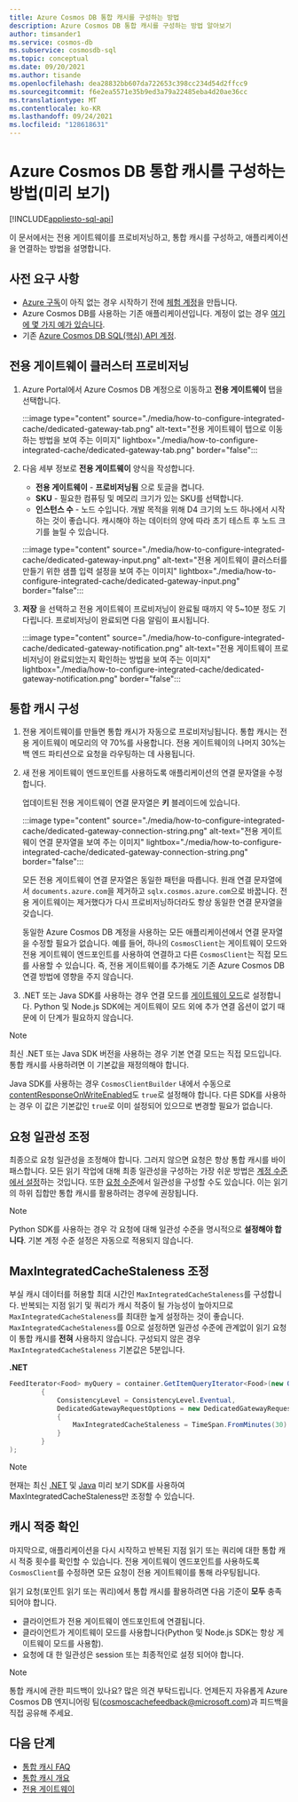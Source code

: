 ```yaml
---
title: Azure Cosmos DB 통합 캐시를 구성하는 방법
description: Azure Cosmos DB 통합 캐시를 구성하는 방법 알아보기
author: timsander1
ms.service: cosmos-db
ms.subservice: cosmosdb-sql
ms.topic: conceptual
ms.date: 09/20/2021
ms.author: tisande
ms.openlocfilehash: dea28832bb607da722653c398cc234d54d2ffcc9
ms.sourcegitcommit: f6e2ea5571e35b9ed3a79a22485eba4d20ae36cc
ms.translationtype: MT
ms.contentlocale: ko-KR
ms.lasthandoff: 09/24/2021
ms.locfileid: "128618631"
---
```

# <a name="how-to-configure-the-azure-cosmos-db-integrated-cache-preview"></a>Azure Cosmos DB 통합 캐시를 구성하는 방법(미리 보기)
[!INCLUDE[appliesto-sql-api](includes/appliesto-sql-api.md)]

이 문서에서는 전용 게이트웨이를 프로비저닝하고, 통합 캐시를 구성하고, 애플리케이션을 연결하는 방법을 설명합니다. 

## <a name="prerequisites"></a>사전 요구 사항

- [Azure 구독](../guides/developer/azure-developer-guide.md#understanding-accounts-subscriptions-and-billing)이 아직 없는 경우 시작하기 전에 [체험 계정](https://azure.microsoft.com/free/?ref=microsoft.com&utm_source=microsoft.com&utm_medium=docs&utm_campaign=visualstudio)을 만듭니다.
- Azure Cosmos DB를 사용하는 기존 애플리케이션입니다. 계정이 없는 경우 [여기에 몇 가지 예가 있습니다](https://github.com/AzureCosmosDB/labs).
- 기존 [Azure Cosmos DB SQL(핵심) API 계정](create-cosmosdb-resources-portal.md).

## <a name="provision-a-dedicated-gateway-cluster"></a>전용 게이트웨이 클러스터 프로비저닝

1. Azure Portal에서 Azure Cosmos DB 계정으로 이동하고 **전용 게이트웨이** 탭을 선택합니다.

   :::image type="content" source="./media/how-to-configure-integrated-cache/dedicated-gateway-tab.png" alt-text="전용 게이트웨이 탭으로 이동하는 방법을 보여 주는 이미지" lightbox="./media/how-to-configure-integrated-cache/dedicated-gateway-tab.png" border="false":::

2. 다음 세부 정보로 **전용 게이트웨이** 양식을 작성합니다.

   * **전용 게이트웨이** - **프로비저닝됨** 으로 토글을 켭니다. 
   * **SKU** - 필요한 컴퓨팅 및 메모리 크기가 있는 SKU를 선택합니다. 
   *  **인스턴스 수** - 노드 수입니다. 개발 목적을 위해 D4 크기의 노드 하나에서 시작하는 것이 좋습니다. 캐시해야 하는 데이터의 양에 따라 초기 테스트 후 노드 크기를 늘릴 수 있습니다.

   :::image type="content" source="./media/how-to-configure-integrated-cache/dedicated-gateway-input.png" alt-text="전용 게이트웨이 클러스터를 만들기 위한 샘플 입력 설정을 보여 주는 이미지" lightbox="./media/how-to-configure-integrated-cache/dedicated-gateway-input.png" border="false":::

3. **저장** 을 선택하고 전용 게이트웨이 프로비저닝이 완료될 때까지 약 5~10분 정도 기다립니다. 프로비저닝이 완료되면 다음 알림이 표시됩니다.

   :::image type="content" source="./media/how-to-configure-integrated-cache/dedicated-gateway-notification.png" alt-text="전용 게이트웨이 프로비저닝이 완료되었는지 확인하는 방법을 보여 주는 이미지" lightbox="./media/how-to-configure-integrated-cache/dedicated-gateway-notification.png" border="false":::

## <a name="configuring-the-integrated-cache"></a>통합 캐시 구성

1. 전용 게이트웨이를 만들면 통합 캐시가 자동으로 프로비저닝됩니다. 통합 캐시는 전용 게이트웨이 메모리의 약 70%를 사용합니다. 전용 게이트웨이의 나머지 30%는 백 엔드 파티션으로 요청을 라우팅하는 데 사용됩니다.

2.  새 전용 게이트웨이 엔드포인트를 사용하도록 애플리케이션의 연결 문자열을 수정합니다.

      업데이트된 전용 게이트웨이 연결 문자열은 **키** 블레이드에 있습니다.
   
      :::image type="content" source="./media/how-to-configure-integrated-cache/dedicated-gateway-connection-string.png" alt-text="전용 게이트웨이 연결 문자열을 보여 주는 이미지" lightbox="./media/how-to-configure-integrated-cache/dedicated-gateway-connection-string.png" border="false":::

      모든 전용 게이트웨이 연결 문자열은 동일한 패턴을 따릅니다. 원래 연결 문자열에서 `documents.azure.com`을 제거하고 `sqlx.cosmos.azure.com`으로 바꿉니다. 전용 게이트웨이는 제거했다가 다시 프로비저닝하더라도 항상 동일한 연결 문자열을 갖습니다.

      동일한 Azure Cosmos DB 계정을 사용하는 모든 애플리케이션에서 연결 문자열을 수정할 필요가 없습니다. 예를 들어, 하나의 `CosmosClient`는 게이트웨이 모드와 전용 게이트웨이 엔드포인트를 사용하여 연결하고 다른 `CosmosClient`는 직접 모드를 사용할 수 있습니다. 즉, 전용 게이트웨이를 추가해도 기존 Azure Cosmos DB 연결 방법에 영향을 주지 않습니다.

3. .NET 또는 Java SDK를 사용하는 경우 연결 모드를 [게이트웨이 모드](sql-sdk-connection-modes.md#available-connectivity-modes)로 설정합니다. Python 및 Node.js SDK에는 게이트웨이 모드 외에 추가 연결 옵션이 없기 때문에 이 단계가 필요하지 않습니다.

> [!NOTE]
> 최신 .NET 또는 Java SDK 버전을 사용하는 경우 기본 연결 모드는 직접 모드입니다. 통합 캐시를 사용하려면 이 기본값을 재정의해야 합니다.

Java SDK를 사용하는 경우 `CosmosClientBuilder` 내에서 수동으로 [contentResponseOnWriteEnabled](/java/api/com.azure.cosmos.cosmosclientbuilder.contentresponseonwriteenabled?view=azure-java-stable&preserve-view=true)도 `true`로 설정해야 합니다. 다른 SDK를 사용하는 경우 이 값은 기본값인 `true`로 이미 설정되어 있으므로 변경할 필요가 없습니다.

## <a name="adjust-request-consistency"></a>요청 일관성 조정

최종으로 요청 일관성을 조정해야 합니다. 그러지 않으면 요청은 항상 통합 캐시를 바이패스합니다. 모든 읽기 작업에 대해 최종 일관성을 구성하는 가장 쉬운 방법은 [계정 수준에서 설정](consistency-levels.md#configure-the-default-consistency-level)하는 것입니다. 또한 [요청 수준](how-to-manage-consistency.md#override-the-default-consistency-level)에서 일관성을 구성할 수도 있습니다. 이는 읽기의 하위 집합만 통합 캐시를 활용하려는 경우에 권장됩니다.

> [!NOTE]
> Python SDK를 사용하는 경우 각 요청에 대해 일관성 수준을 명시적으로 **설정해야 합니다**. 기본 계정 수준 설정은 자동으로 적용되지 않습니다.

## <a name="adjust-maxintegratedcachestaleness"></a>MaxIntegratedCacheStaleness 조정

부실 캐시 데이터를 허용할 최대 시간인 `MaxIntegratedCacheStaleness`를 구성합니다. 반복되는 지점 읽기 및 쿼리가 캐시 적중이 될 가능성이 높아지므로 `MaxIntegratedCacheStaleness`를 최대한 높게 설정하는 것이 좋습니다. `MaxIntegratedCacheStaleness`를 0으로 설정하면 일관성 수준에 관계없이 읽기 요청이 통합 캐시를 **전혀** 사용하지 않습니다. 구성되지 않은 경우 `MaxIntegratedCacheStaleness` 기본값은 5분입니다.

**.NET**

```csharp
FeedIterator<Food> myQuery = container.GetItemQueryIterator<Food>(new QueryDefinition("SELECT * FROM c"), requestOptions: new QueryRequestOptions
        {
            ConsistencyLevel = ConsistencyLevel.Eventual,
            DedicatedGatewayRequestOptions = new DedicatedGatewayRequestOptions 
            { 
                MaxIntegratedCacheStaleness = TimeSpan.FromMinutes(30) 
            }
        }
);
```

> [!NOTE]
> 현재는 최신 [.NET](https://www.nuget.org/packages/Microsoft.Azure.Cosmos/3.17.0-preview) 및 [Java](https://mvnrepository.com/artifact/com.azure/azure-cosmos/4.16.0-beta.1) 미리 보기 SDK를 사용하여 MaxIntegratedCacheStaleness만 조정할 수 있습니다.

## <a name="verify-cache-hits"></a>캐시 적중 확인

마지막으로, 애플리케이션을 다시 시작하고 반복된 지점 읽기 또는 쿼리에 대한 통합 캐시 적중 횟수를 확인할 수 있습니다. 전용 게이트웨이 엔드포인트를 사용하도록 `CosmosClient`를 수정하면 모든 요청이 전용 게이트웨이를 통해 라우팅됩니다.

읽기 요청(포인트 읽기 또는 쿼리)에서 통합 캐시를 활용하려면 다음 기준이 **모두** 충족되어야 합니다.

-   클라이언트가 전용 게이트웨이 엔드포인트에 연결됩니다.
-  클라이언트가 게이트웨이 모드를 사용합니다(Python 및 Node.js SDK는 항상 게이트웨이 모드를 사용함).
-   요청에 대 한 일관성은 session 또는 최종적인로 설정 되어야 합니다.

> [!NOTE]
> 통합 캐시에 관한 피드백이 있나요? 많은 의견 부탁드립니다. 언제든지 자유롭게 Azure Cosmos DB 엔지니어링 팀(cosmoscachefeedback@microsoft.com)과 피드백을 직접 공유해 주세요.


## <a name="next-steps"></a>다음 단계

- [통합 캐시 FAQ](integrated-cache-faq.md)
- [통합 캐시 개요](integrated-cache.md)
- [전용 게이트웨이](dedicated-gateway.md)